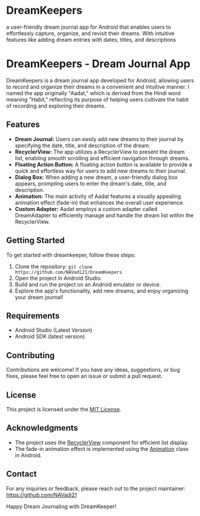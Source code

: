 # DreamKeepers
a user-friendly dream journal app for Android that enables users to effortlessly capture, organize, and revisit their dreams. With intuitive features like adding dream entries with dates, titles, and descriptions

# DreamKeepers - Dream Journal App

DreamKeepers is a dream journal app developed for Android, allowing users to record and organize their dreams in a convenient and intuitive manner. I named the app originally "Aadat," which is derived from the Hindi word meaning "Habit," reflecting its purpose of helping users cultivate the habit of recording and exploring their dreams.

## Features

- **Dream Journal:** Users can easily add new dreams to their journal by specifying the date, title, and description of the dream.
- **RecyclerView:** The app utilizes a RecyclerView to present the dream list, enabling smooth scrolling and efficient navigation through dreams.
- **Floating Action Button:** A floating action button is available to provide a quick and effortless way for users to add new dreams to their journal.
- **Dialog Box:** When adding a new dream, a user-friendly dialog box appears, prompting users to enter the dream's date, title, and description.
- **Animation:** The main activity of Aadat features a visually appealing animation effect (fade-in) that enhances the overall user experience.
- **Custom Adapter:** Aadat employs a custom adapter called DreamAdapter to efficiently manage and handle the dream list within the RecyclerView.

## Getting Started

To get started with dreamkeeper, follow these steps:

1. Clone the repository: `git clone https://github.com/NAVadi21/DreamKeepers`
2. Open the project in Android Studio.
3. Build and run the project on an Android emulator or device.
4. Explore the app's functionality, add new dreams, and enjoy organizing your dream journal!

## Requirements

- Android Studio (Latest Version)
- Android SDK (latest version)

## Contributing

Contributions are welcome! If you have any ideas, suggestions, or bug fixes, please feel free to open an issue or submit a pull request.

## License

This project is licensed under the [MIT License](LICENSE).

## Acknowledgments

- The project uses the [RecyclerView](https://developer.android.com/guide/topics/ui/layout/recyclerview) component for efficient list display.
- The fade-in animation effect is implemented using the [Animation](https://developer.android.com/reference/android/view/animation/Animation) class in Android.

## Contact

For any inquiries or feedback, please reach out to the project maintainer: https://github.com/NAVadi21

Happy Dream Journaling with DreamKeeper!
